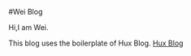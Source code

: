 #Wei Blog

Hi,I am Wei.


This blog uses the boilerplate of Hux Blog. [Hux Blog](https://github.com/Huxpro/huxpro.github.io)


